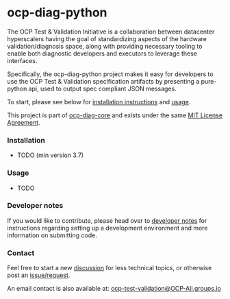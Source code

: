 # ocp-diag-python

The OCP Test & Validation Initiative is a collaboration between datacenter hyperscalers having the goal of standardizing aspects of the hardware validation/diagnosis space, along with providing necessary tooling to enable both diagnostic developers and executors to leverage these interfaces.

Specifically, the ocp-diag-python project makes it easy for developers to use the OCP Test & Validation specification artifacts by presenting a pure-python api, used to output spec compliant JSON messages.

To start, please see below for [installation instructions](#installation) and [usage](#usage).

This project is part of [ocp-diag-core](https://github.com/opencomputeproject/ocp-diag-core) and exists under the same [MIT License Agreement](./LICENSE).

### Installation

- TODO (min version 3.7)

### Usage

- TODO

### Developer notes

If you would like to contribute, please head over to [developer notes](./developer_notes.md) for instructions regarding setting up a development environment and more information on submitting code.

### Contact

Feel free to start a new [discussion](https://github.com/opencomputeproject/ocp-diag-python/discussions) for less technical topics, or otherwise post an [issue/request](https://github.com/opencomputeproject/ocp-diag-python/issues).

An email contact is also available at: ocp-test-validation@OCP-All.groups.io
